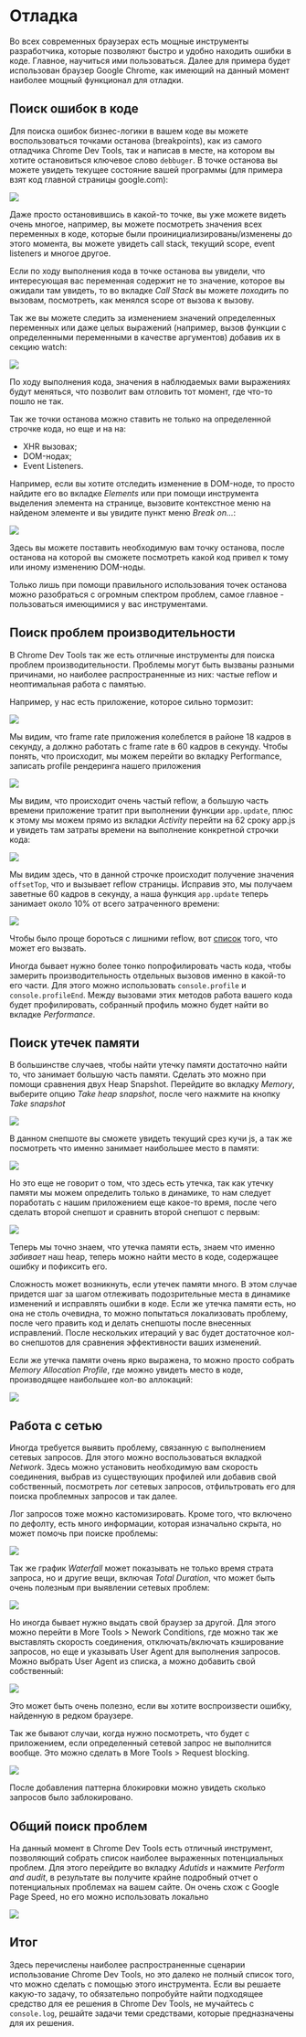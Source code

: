 # Отладка

Во всех современных браузерах есть мощные инструменты разработчика,
которые позволяют быстро и удобно находить ошибки в коде.
Главное, научиться ими пользоваться. Далее для примера будет использован браузер Google Chrome, как имеющий на данный момент наиболее мощный функционал для отладки.

## Поиск ошибок в коде

Для поиска ошибок бизнес-логики в вашем коде вы можете воспользоваться точками останова (breakpoints), как из самого отладчика Chrome Dev Tools, так и написав в месте, на котором вы хотите остановиться ключевое слово `debbuger`. В точке останова вы можете увидеть текущее состояние вашей программы (для примера взят код главной страницы google.com):

![](http://s.csssr.ru/U286BQJEP/2017-10-02-1545-yxegm9006a.png)

Даже просто остановившись в какой-то точке, вы уже можете видеть очень многое, например, вы можете посмотреть значения всех переменных в коде, которые были проинициализированы/изменены до этого момента, вы можете увидеть call stack, текущий scope, event listeners и многое другое.

Если по ходу выполнения кода в точке останова вы увидели, что интересующая вас переменная содержит не то значение, которое вы ожидали там увидеть, то во вкладке *Call Stack* вы можете *походить* по вызовам, посмотреть, как менялся scope от вызова к вызову.

Так же вы можете следить за изменением значений определенных переменных или даже целых выражений (например, вызов функции с определенными переменными в качестве аргументов) добавив их в секцию watch:

![](http://s.csssr.ru/U286BQJEP/2017-10-02-1613-jvxodrg43i.gif)

По ходу выполнения кода, значения в наблюдаемых вами выражениях будут меняться, что позволит вам отловить тот момент, где что-то пошло не так.

Так же точки останова можно ставить не только на определенной строчке кода, но еще и на на:

- XHR вызовах;
- DOM-нодах;
- Event Listeners.

Например, если вы хотите отследить изменение в DOM-ноде, то просто найдите его во вкладке *Elements* или при помощи инструмента выделения элемента на странице, вызовите контекстное меню на найденом элементе и вы увидите пункт меню *Break on...*:

![](http://s.csssr.ru/U286BQJEP/2017-10-03-1042-qrlc3ap6ba.png)

Здесь вы можете поставить необходимую вам точку останова, после останова на которой вы сможете посмотреть какой код привел к тому или иному изменению DOM-ноды.

Только лишь при помощи правильного использования точек останова можно разобраться с огромным спектром проблем, самое главное - пользоваться имеющимися у вас инструментами.

## Поиск проблем производительности

В Chrome Dev Tools так же есть отличные инструменты для поиска проблем производительности. Проблемы могут быть вызваны разными причинами, но наиболее распространенные из них: частые reflow и неоптимальная работа с памятью.

Например, у нас есть приложение, которое сильно тормозит:

![](http://s.csssr.ru/U286BQJEP/2017-10-02-1654-livyima8w7.gif)

Мы видим, что frame rate приложения колеблется в районе 18 кадров в секунду, а должно работать с frame rate в 60 кадров в секунду. Чтобы понять, что происходит, мы можем перейти во вкладку Performance, записать profile рендеринга нашего приложения

![](http://s.csssr.ru/U286BQJEP/2017-10-02-1701-n68a2ak4g0.png)

Мы видим, что происходит очень частый reflow, а большую часть времени приложение тратит при выполнении функции `app.update`, плюс к этому мы можем прямо из вкладки *Activity* перейти на 62 сроку app.js и увидеть там затраты времени на выполнение конкретной строчки кода:

![](http://s.csssr.ru/U286BQJEP/2017-10-02-1703-2antpx94r6.png)

Мы видим здесь, что в данной строчке происходит получение значения `offsetTop`, что и вызывает reflow страницы. Исправив это, мы получаем заветные 60 кадров в секунду, а наша функция `app.update` теперь занимает около 10% от всего затраченного времени:

![](http://s.csssr.ru/U286BQJEP/2017-10-02-1711-dbajgan50h.png)

Чтобы было проще бороться с лишними reflow, вот [список](https://gist.github.com/paulirish/5d52fb081b3570c81e3a) того, что может его вызвать.

Иногда бывает нужно более тонко попрофилировать часть кода, чтобы замерить производительность отдельных вызовов именно в какой-то его части. Для этого можно использовать `console.profile` и `console.profileEnd`. Между вызовами этих методов работа вашего кода будет профилировать, собранный профиль можно будет найти во вкладке *Performance*.

## Поиск утечек памяти

В большинстве случаев, чтобы найти утечку памяти достаточно найти то, что занимает большую часть памяти. Сделать это можно при помощи сравнения двух Heap Snapshot. Перейдите во вкладку *Memory*, выберите опцию *Take heap snapshot*, после чего нажмите на кнопку *Take snapshot*

![](http://s.csssr.ru/U286BQJEP/2017-10-03-1114-kpbwoh8u6i.png)

В данном снепшоте вы сможете увидеть текущий срез кучи js, а так же посмотреть что именно занимает наибольшее место в памяти:

![](http://s.csssr.ru/U286BQJEP/2017-10-03-1117-66j5rww2dk.png)

Но это еще не говорит о том, что здесь есть утечка, так как утечку памяти мы можем определить только в динамике, то нам следует поработать с нашим приложением еще какое-то время, после чего сделать второй снепшот и сравнить второй снепшот с первым:

![](http://s.csssr.ru/U286BQJEP/2017-10-03-1122-v7qkhuz3is.gif)

Теперь мы точно знаем, что утечка памяти есть, знаем что именно *забивает* наш heap, теперь можно найти место в коде, содержащее ошибку и пофиксить его.

Сложность может возникнуть, если утечек памяти много. В этом случае придется шаг за шагом отлеживать подозрительные места в динамике изменений и исправлять ошибки в коде. Если же утечка памяти есть, но она не столь очевидна, то можно попытаться локализовать проблему, после чего править код и делать снепшоты после внесенных исправлений. После нескольких итераций у вас будет достаточное кол-во снепшотов для сравнения эффективности ваших изменений.

Если же утечка памяти очень ярко выражена, то можно просто собрать *Memory Allocation Profile*, где можно увидеть место в коде, производящее наибольшее кол-во аллокаций:

![](http://s.csssr.ru/U286BQJEP/2017-10-03-1132-xplr2oyc1n.png)

## Работа с сетью

Иногда требуется выявить проблему, связанную с выполнением сетевых запросов. Для этого можно воспользоваться вкладкой *Network*. Здесь можно установить необходимую вам скорость соединения, выбрав из существующих профилей или добавив свой собственный, посмотреть лог сетевых запросов, отфильтровать его для поиска проблемных запросов и так далее. 

Лог запросов тоже можно кастомизировать. Кроме того, что включено по дефолту, есть много информации, которая изначально скрыта, но может помочь при поиске проблемы:

![](http://s.csssr.ru/U286BQJEP/2017-10-03-1205-c933e1ukls.png)

Так же график *Waterfall* может показывать не только время страта запроса, но и другие вещи, включая *Total Duration*, что может быть очень полезным при выявлении сетевых проблем:

![](http://s.csssr.ru/U286BQJEP/2017-10-03-1207-epj7juunm4.png)

Но иногда бывает нужно выдать свой браузер за другой. Для этого можно перейти в More Tools > Nework Conditions, где можно так же выставлять скорость соединения, отключать/включать кэширование запросов, но еще и указывать User Agent для выполнения запросов. Можно выбрать User Agent из списка, а можно добавить свой собственный:

![](http://s.csssr.ru/U286BQJEP/2017-10-03-1154-wacrdcz6dp.png)

Это может быть очень полезно, если вы хотите воспроизвести ошибку, найденную в редком браузере.

Так же бывают случаи, когда нужно посмотреть, что будет с приложением, если определенный сетевой запрос не выполнится вообще. Это можно сделать в More Tools > Request blocking.

![](http://s.csssr.ru/U286BQJEP/2017-10-03-1157-x90m7erfqm.png)

После добавления паттерна блокировки можно увидеть сколько запросов было заблокировано.

## Общий поиск проблем

На данный момент в Chrome Dev Tools есть отличный инструмент, позволяющий собрать список наиболее выраженных потенциальных проблем. Для этого перейдите во вкладку *Adutids* и нажмите *Perform and audit*, в результате вы получите крайне подробный отчет о потенциальных проблемах на вашем сайте. Он очень схож с Google Page Speed, но его можно использовать локально

![](http://s.csssr.ru/U286BQJEP/2017-10-03-1221-17dpuftz1a.gif)


## Итог

Здесь перечислены наиболее распространенные сценарии использование Chrome Dev Tools, но это далеко не полный список того, что можно сделать с помощью этого инструмента. Если вы решаете какую-то задачу, то обязательно попробуйте найти подходящее средство для ее решения в Chrome Dev Tools, не мучайтесь с `console.log`, решайте задачи теми средствами, которые предназначены для их решения.
